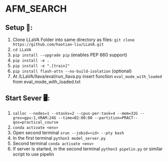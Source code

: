 # AFM_SEARCH

## Setup 🔧:

1. Clone LLaVA Folder into same directory as files: `git clone https://github.com/haotian-liu/LLaVA.git`
2. `cd LLaVA`
3. `pip install --upgrade pip` (enables PEP 660 support)
4. `pip install -e .`
5. `pip install -e ".[train]"`
6. `pip install flash-attn --no-build-isolation` (optional)
7. At /LLaVA/llava/eval/run_llava.py insert function `eval_mode_with_loaded` from eval_mode_with_loaded.txt

## Start Sever 🖥️:
1. `salloc --nodes=1 --ntasks=2 --cpus-per-task=4 --mem=32G --gres=gpu:1,VRAM:24G --time=02:00:00 --partition=PRACT--qos=practical_course`
2. `conda activate <env>`
3. Open second terminal `srun --jobid=<id> --pty bash`
4. In the first terminal `python3 model_server.py`
5. Second terminal `conda activate <env>`
6. If server is started, in the second terminal `python3 pipelin.py` or similar script to use pipelin